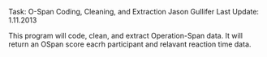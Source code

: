 Task: O-Span Coding, Cleaning, and Extraction
Jason Gullifer
Last Update: 1.11.2013
 
This program will code, clean, and extract Operation-Span data. It will return an OSpan score eacrh participant and relavant reaction time data. 


